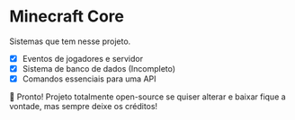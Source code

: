 # Minecraft Core

Sistemas que tem nesse projeto.

- [x] Eventos de jogadores e servidor
- [x] Sistema de banco de dados (Incompleto)
- [x] Comandos essenciais para uma API

🥰 Pronto! Projeto totalmente open-source se quiser alterar e baixar fique a vontade, mas sempre deixe os créditos!
